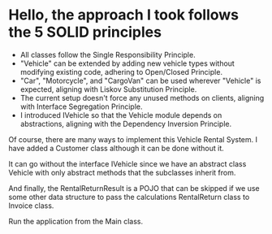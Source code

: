 # Hello, the approach I took follows the 5 SOLID principles

- All classes follow the Single Responsibility Principle.
- "Vehicle" can be extended by adding new vehicle types without modifying existing code, adhering to Open/Closed Principle.
- "Car", "Motorcycle", and "CargoVan" can be used wherever "Vehicle" is expected, aligning with Liskov Substitution Principle.
- The current setup doesn't force any unused methods on clients, aligning with Interface Segregation Principle.
- I introduced IVehicle so that the Vehicle module depends on abstractions, aligning with the Dependency Inversion Principle.

Of course, there are many ways to implement this Vehicle Rental System. I have added a Customer class although it can be done without it.

It can go without the interface IVehicle since we have an abstract class Vehicle with only abstract methods that the subclasses inherit from.

And finally, the RentalReturnResult is a POJO that can be skipped if we use some other data structure to pass the calculations RentalReturn class to Invoice class.

Run the application from the Main class.

